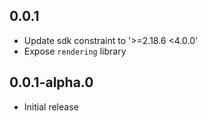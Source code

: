 ## 0.0.1

- Update sdk constraint to '>=2.18.6 <4.0.0'
- Expose `rendering` library

## 0.0.1-alpha.0

- Initial release
